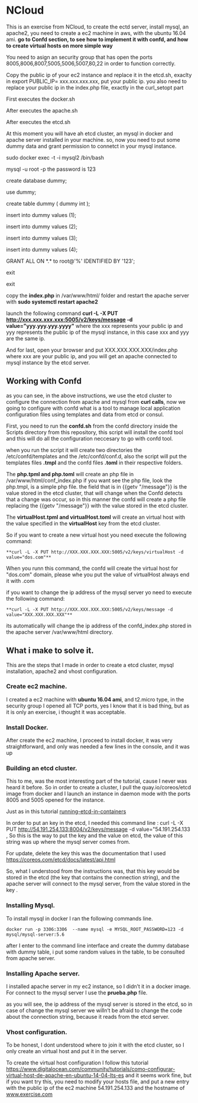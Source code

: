 # NCloud

This is an exercise from NCloud, to create the ectd server, install mysql, an apache2, you need to create a ec2 machine in aws, with the ubuntu 16.04 ami. **go to Confd section, to see how to implement it with confd, and how to create virtual hosts on more simple way**

You need to asign an security group that has open the ports 8005,8006,8007,5005,5006,5007,80,22 in order to function correctly.

 Copy the public  ip of your ec2 instance and replace it in the etcd.sh, exaclty in export PUBLIC_IP= xxx.xxx.xxx.xxx, put your public ip.
you also need to replace your public ip in the index.php file, exactly in the curl_setopt part 


First executes the docker.sh

After executes the apache.sh

After executes the etcd.sh

At this moment you will have ah etcd cluster, an mysql in docker and apache server installed in your machine.
so, now you need to put some dummy data and grant permission to connetct in your mysql instance.


sudo docker exec -t -i mysql2 /bin/bash

mysql -u root -p         the password is 123

create database dummy; 

use dummy;

create table dummy ( dummy int );

insert into dummy values (1);  

insert into dummy values (2); 

insert into dummy values (3); 

insert into dummy values (4);  

GRANT ALL ON \*.\* to root@'%' IDENTIFIED BY '123';

exit

exit


copy the **index.php** in /var/www/html/ folder and restart the apache server with **sudo systemctl restart apache2**

launch the following command **curl -L -X PUT http://xxx.xxx.xxx.xxx:5005/v2/keys/message -d value="yyy.yyy.yyy.yyyy"** where the xxx represents your public ip and yyy represents the public ip of the mysql instance, in this case xxx and yyy are the same ip.

And for last, open your browser and put XXX.XXX.XXX.XXX/index.php where xxx are your public ip, and you will get an apache connected to mysql instance by the etcd server.

## Working with Confd
as you can see, in the above instructions, we use the etcd cluster to configure the connection from apache and mysql from **curl calls**, now we going to configure with confd what is a tool to manage local application configuration files using templates and data from etcd or consul.

First, you need to run the **confd.sh** from the confd directory inside the Scripts directory from this repository, this script will install the confd tool and this will do all the configuration neccesary to go with confd tool.  

when you run the script it will create two directories the /etc/confd/templates and the /etc/confd/conf.d, also the script will put the templates files  **.tmpl** and the confd files **.toml** in their respective folders.

The **php.tpml and php.toml** will create an php file in /var/www/html/conf_index.php if you want see the php file, look the php.tmpl, is a simple php file. the field that is in {{getv "/message"}} is the value stored in the etcd cluster, that will change when the Confd detects that a change was occur, so in this manner the confd will create a php file replacing the {{getv "/message"}} with the value stored in the etcd cluster.

The **virtualHost.tpml and virtualHost.toml** will create an virtual host with the value specified in the **virtualHost** key from the etcd cluster.

So if you want to create a new virtual host you need execute the following command:

	**curl -L -X PUT http://XXX.XXX.XXX.XXX:5005/v2/keys/virtualHost -d value="dos.com"**

When you runn this command, the confd will create the virtual host for "dos.com" domain, please whe you put the value of virtualHost always end it with .com

if you want to change the ip address of the mysql server yo need to execute the following command:

	**curl -L -X PUT http://XXX.XXX.XXX.XXX:5005/v2/keys/message -d value="XXX.XXX.XXX.XXX"**
	
its automatically will change the ip address of the confd_index.php stored in the apache server /var/www/html directory.


## What i make to solve it. 

This are the steps that I made in order to create a etcd cluster, mysql installation, apache2 and vhost configuration.

### Create ec2 machine.
I created a ec2 machine with **ubuntu 16.04 ami**, and t2.micro type, in the security group I opened all TCP ports, yes I know that it is bad thing, but as it is only an exercise, i thought it was acceptable.

### Install Docker.

After create the ec2 machine, I proceed to install docker, it was very straightforward, and only was needed a few lines in the console, and it was up

### Building an etcd cluster.

This to me, was the most interesting part of the tutorial,  cause I never was heard it before. So in order to create a cluster, I pull the quay.io/coreos/etcd image from docker and I launch an instance in daemon mode with the ports 8005 and 5005 opened for the instance.

Just as in this tutorial [running-etcd-in-containers](https://coreos.com/blog/Running-etcd-in-Containers/) 

In order to put an key in the etcd, I needed this command line : curl -L -X PUT http://54.191.254.133:8004/v2/keys/message -d value="54.191.254.133 , So this is the way to put the key and the value on etcd, the value of this string was up where the mysql server comes from. 

For update, delete the key this was the documentation that I used https://coreos.com/etcd/docs/latest/api.html

So, what I understood from the instructions was, that this key would be stored in the etcd (the key that contains the connection string), and the apache server will connect to the mysql server, from the value stored in the key .

### Installing Mysql.

To install mysql in docker I ran the following commands line.
	
	docker run -p 3306:3306  --name mysql -e MYSQL_ROOT_PASSWORD=123 -d mysql/mysql-server:5.6

after I enter to the command line interface and create the dummy database with dummy table, i put some random values in the table, to be consulted from apache server.


### Installing Apache server.

I installed apache server in my ec2 instance, so I didn’t  it in a docker image.
For connect to the mysql server I use the **prueba.php** file.

as you will see, the ip address of the mysql server is stored in the etcd, so in case of change the mysql server we willn’t be afraid to change the code  about the connection string,  because it reads from the etcd server.

### Vhost configuration.

To be honest, I dont understood where to join it with the etcd cluster, so I only create an virtual host and put it in the server.

To create the virtual host configuration I follow this tutorial  https://www.digitalocean.com/community/tutorials/como-configurar-virtual-host-de-apache-en-ubuntu-14-04-lts-es
and it seems  work fine, but if you want try this, you need to modify your hosts file, and put a new entry with the public ip of the ec2  machine 54.191.254.133 and the hostname of www.exercise.com

